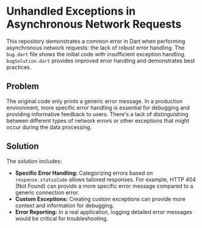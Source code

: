 # Unhandled Exceptions in Asynchronous Network Requests

This repository demonstrates a common error in Dart when performing asynchronous network requests: the lack of robust error handling.  The `bug.dart` file shows the initial code with insufficient exception handling.  `bugSolution.dart` provides improved error handling and demonstrates best practices.

## Problem

The original code only prints a generic error message. In a production environment, more specific error handling is essential for debugging and providing informative feedback to users.  There's a lack of distinguishing between different types of network errors or other exceptions that might occur during the data processing.

## Solution

The solution includes:

- **Specific Error Handling:**  Categorizing errors based on `response.statusCode` allows tailored responses.  For example, HTTP 404 (Not Found) can provide a more specific error message compared to a generic connection error.
- **Custom Exceptions:** Creating custom exceptions can provide more context and information for debugging. 
- **Error Reporting:**  In a real application, logging detailed error messages would be critical for troubleshooting.